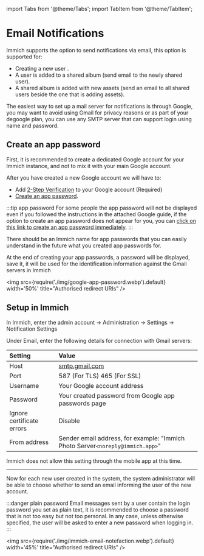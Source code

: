 import Tabs from '@theme/Tabs';
import TabItem from '@theme/TabItem';

# Email Notifications

Immich supports the option to send notifications via email, this option is supported for:

- Creating a new user .
- A user is added to a shared album (send email to the newly shared user).
- A shared album is added with new assets (send an email to all shared users beside the one that is adding assets).

The easiest way to set up a mail server for notifications is through Google, you may want to avoid using Gmail for privacy reasons or as part of your degoogle plan, you can use any SMTP server that can support login using name and password.

## Create an app password

First, it is recommended to create a dedicated Google account for your Immich instance, and not to mix it with your main Google account.

After you have created a new Google account we will have to:

- Add [2-Step Verification](https://support.google.com/accounts/answer/185839) to your Google account (Required)
- [Create an app password](https://support.google.com/accounts/answer/185833).

:::tip app password
For some people the app password will not be displayed even if you followed the instructions in the attached Google guide, if the option to create an app password does not appear for you, you can [click on this link to create an app password immediately](https://myaccount.google.com/apppasswords).
:::

There should be an Immich name for app passwords that you can easily understand in the future what you created app passwords for.

At the end of creating your app passwords, a password will be displayed, save it, it will be used for the identification information against the Gmail servers in Immich

<img src={require('./img/google-app-password.webp').default} width='50%' title="Authorised redirect URIs" />

<Tabs>
  <TabItem value="Computer" label="Computer" default>

## Setup in Immich

In Immich, enter the admin account -> Administration -> Settings -> Notification Settings

Under Email, enter the following details for connection with Gmail servers:

| Setting                   | Value                                                                          |
| :------------------------ | :----------------------------------------------------------------------------- |
| Host                      | [smtp.gmail.com](smtp.gmail.com)                                               |
| Port                      | 587 (For TLS) 465 (For SSL)                                                    |
| Username                  | Your Google account address                                                    |
| Password                  | Your created password from Google app passwords page                           |
| Ignore certificate errors | Disable                                                                        |
| From address              | Sender email address, for example: "Immich Photo Server`<noreply@immich.app>`" |

</TabItem>
<TabItem value="Mobile" label="Mobile">

Immich does not allow this setting through the mobile app at this time.

</TabItem>
</Tabs>

---

Now for each new user created in the system, the system administrator will be able to choose whether to send an email informing the user of the new account.

:::danger plain password
Email messages sent by a user contain the login password you set as plain text, it is recommended to choose a password that is not too easy but not too personal. In any case, unless otherwise specified, the user will be asked to enter a new password when logging in.
:::

<img src={require('./img/immich-email-notefaction.webp').default} width='45%' title="Authorised redirect URIs" />
